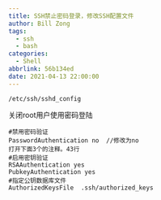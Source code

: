 ```yaml
---
title: SSH禁止密码登录，修改SSH配置文件
author: Bill Zong
tags:
  - ssh
  - bash
categories:
  - Shell
abbrlink: 56b134ed
date: 2021-04-13 22:00:00
---
```

`/etc/ssh/sshd_config`

关闭root用户使用密码登陆

```
#禁用密码验证
PasswordAuthentication no  //修改为no 
打开下面3个的注释。43行
#启用密钥验证
RSAAuthentication yes
PubkeyAuthentication yes
#指定公钥数据库文件
AuthorizedKeysFile  .ssh/authorized_keys
```